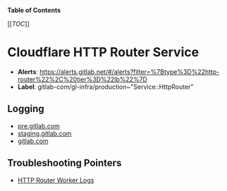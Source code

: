 <!-- MARKER: do not edit this section directly. Edit services/service-catalog.yml then run scripts/generate-docs -->

**Table of Contents**

[[_TOC_]]

# Cloudflare HTTP Router Service

* **Alerts**: <https://alerts.gitlab.net/#/alerts?filter=%7Btype%3D%22http-router%22%2C%20tier%3D%22lb%22%7D>
* **Label**: gitlab-com/gl-infra/production~"Service::HttpRouter"

## Logging

* [pre.gitlab.com](https://dash.cloudflare.com/852e9d53d0f8adbd9205389356f2303d/workers/services/view/pre-gitlab-com-cells-http-router/production/observability/logs)
* [staging.gitlab.com](https://dash.cloudflare.com/852e9d53d0f8adbd9205389356f2303d/workers/services/view/staging-gitlab-com-cells-http-router/production/observability/logs)
* [gitlab.com](https://dash.cloudflare.com/852e9d53d0f8adbd9205389356f2303d/workers/services/view/production-gitlab-com-cells-http-router/production/observability/logs)

## Troubleshooting Pointers

* [HTTP Router Worker Logs](logging.md)
<!-- END_MARKER -->

<!-- ## Summary -->

<!-- ## Architecture -->

<!-- ## Performance -->

<!-- ## Scalability -->

<!-- ## Availability -->

<!-- ## Durability -->

<!-- ## Security/Compliance -->

<!-- ## Monitoring/Alerting -->

<!-- ## Links to further Documentation -->
